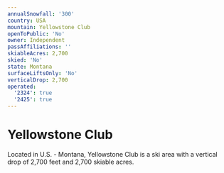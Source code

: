 ```yaml
---
annualSnowfall: '300'
country: USA
mountain: Yellowstone Club
openToPublic: 'No'
owner: Independent
passAffiliations: ''
skiableAcres: 2,700
skied: 'No'
state: Montana
surfaceLiftsOnly: 'No'
verticalDrop: 2,700
operated:
  '2324': true
  '2425': true
---
```



# Yellowstone Club

Located in U.S. - Montana, Yellowstone Club is a ski area with a vertical drop of 2,700 feet and 2,700 skiable acres.
